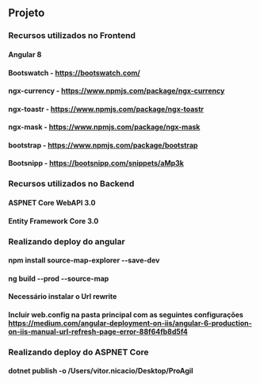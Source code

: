 ## Projeto

### Recursos utilizados no Frontend
#### Angular 8
#### Bootswatch - https://bootswatch.com/
#### ngx-currency - https://www.npmjs.com/package/ngx-currency
#### ngx-toastr - https://www.npmjs.com/package/ngx-toastr
#### ngx-mask - https://www.npmjs.com/package/ngx-mask
#### bootstrap - https://www.npmjs.com/package/bootstrap
#### Bootsnipp - https://bootsnipp.com/snippets/aMp3k

### Recursos utilizados no Backend
#### ASPNET Core WebAPI 3.0
#### Entity Framework Core 3.0


### Realizando deploy do angular
#### npm install source-map-explorer --save-dev
#### ng build --prod --source-map
#### Necessário instalar o Url rewrite
#### Incluir web.config na pasta principal com as seguintes configurações https://medium.com/angular-deployment-on-iis/angular-6-production-on-iis-manual-url-refresh-page-error-88f64fb8d5f4


### Realizando deploy do ASPNET Core
####  dotnet publish -o /Users/vitor.nicacio/Desktop/ProAgil

